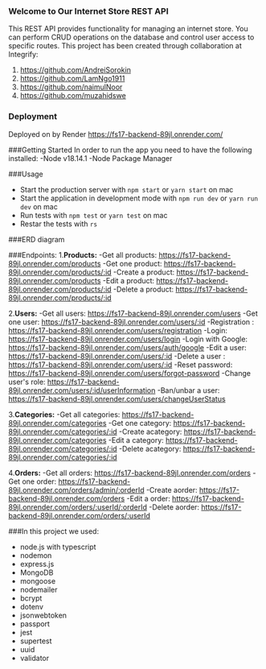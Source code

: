 ### Welcome to Our Internet Store REST API
This REST API provides functionality for managing an internet store. You can perform CRUD operations on the database and control user access to specific routes.
This project has been created through collaboration at Integrify:
1. https://github.com/AndreiSorokin 
2. https://github.com/LamNgo1911
3. https://github.com/naimulNoor
4. https://github.com/muzahidswe

### Deployment
Deployed on by Render
https://fs17-backend-89jl.onrender.com/

###Getting Started
In order to run the app you need to have the following installed:
-Node v18.14.1
-Node Package Manager

###Usage
- Start the production server with `npm start` or `yarn start` on mac
- Start the application in development mode with `npm run dev` or `yarn run dev` on mac
- Run tests with `npm test` or `yarn test` on mac 
- Restar the tests with `rs`

###ERD diagram

###Endpoints:
 1.**Products:**
    -Get all products: https://fs17-backend-89jl.onrender.com/products
    -Get one product: https://fs17-backend-89jl.onrender.com/products/:id
    -Create a product: https://fs17-backend-89jl.onrender.com/products
    -Edit a product: https://fs17-backend-89jl.onrender.com/products/:id
    -Delete a product: https://fs17-backend-89jl.onrender.com/products/:id

 2.**Users:**
    -Get all users: https://fs17-backend-89jl.onrender.com/users
    -Get one user: https://fs17-backend-89jl.onrender.com/users/:id
    -Registration : https://fs17-backend-89jl.onrender.com/users/registration
    -Login: https://fs17-backend-89jl.onrender.com/users/login
    -Login with Google: https://fs17-backend-89jl.onrender.com/users/auth/google
    -Edit a user: https://fs17-backend-89jl.onrender.com/users/:id
    -Delete a user : https://fs17-backend-89jl.onrender.com/users/:id
    -Reset password: https://fs17-backend-89jl.onrender.com/users/forgot-password
    -Change user's role: https://fs17-backend-89jl.onrender.com/users/:id/userInformation
    -Ban/unbar a user: https://fs17-backend-89jl.onrender.com/users/changeUserStatus

 3.**Categories:**
    -Get all categories: https://fs17-backend-89jl.onrender.com/categories
    -Get one category: https://fs17-backend-89jl.onrender.com/categories/:id
    -Create acategory: https://fs17-backend-89jl.onrender.com/categories
    -Edit a category: https://fs17-backend-89jl.onrender.com/categories/:id
    -Delete acategory: https://fs17-backend-89jl.onrender.com/categories/:id 

 4.**Orders:**
    -Get all orders: https://fs17-backend-89jl.onrender.com/orders
    -Get one order: https://fs17-backend-89jl.onrender.com/orders/admin/:orderId
    -Create aorder: https://fs17-backend-89jl.onrender.com/orders
    -Edit a order: https://fs17-backend-89jl.onrender.com/orders/:userId/:orderId
    -Delete aorder: https://fs17-backend-89jl.onrender.com/orders/:userId

###In this project we used:
- node.js with typescript
- nodemon
- express.js
- MongoDB
- mongoose
- nodemailer
- bcrypt
- dotenv
- jsonwebtoken
- passport
- jest
- supertest
- uuid
- validator